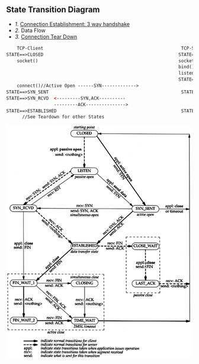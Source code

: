 ## State Transition Diagram
- *1.* [Connection Establishment: 3 way handshake](3_Way_Handshake)
- *2.* Data Flow
- *3.* [Connection Tear Down](Tear_Down_Process)

```html
    TCP-Client                                                    TCP-Server
STATE==>CLOSED                                                   STATE==>CLOSED
    socket()                                                     socket()
                                                                 bind()
                                                                 listen()    //Passive-Open
                                                                 STATE==>LISTEN
    connect()//Active Open ------SYN------------->
STATE==>SYN_SENT                                                  STATE==>SYN_RCVD
STATE==>SYN_RCVD  <---------SYN,ACK----------
                  ---------ACK--------------->
STATE==>ESTABLISHED                                               STATE==>ESTABLISHED
      //See Teardown for other States
```

<img src=TCP_State_Diagram.gif width=500 />
